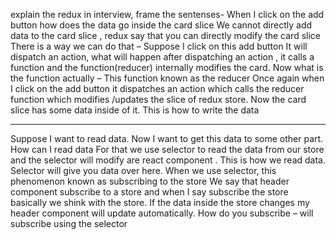 explain the redux in interview, frame the sentenses- 
When I click on the add button how does the data go inside the card slice
We cannot directly add data to the card slice , redux say that you can directly modify the card slice
There is a way we can do that –
Suppose I click on this add button It will dispatch an action, what will happen after dispatching an action , it calls a
function and the function(reducer) internally modifies the card.
Now what is the function actually – This function known as the reducer
Once again when I click on the add button it dispatches an action which calls the reducer function which
modifies /updates the slice of redux store. Now the card slice has some data inside of it. This is how to write the
data


 ----------------------------------------------------------------------------------------------------------

Suppose I want to read data. Now I want to get this data to some other part. How can I read data
For that we use selector to read the data from our store and the selector will modify are react component . This is
how we read data. Selector will give you data over here.
When we use selector, this phenomenon known as subscribing to the store
We say that header component subscribe to a store and when I say subscribe the store basically we shink with the
store. If the data inside the store changes my header component will update automatically.
How do you subscribe – will subscribe using the selector